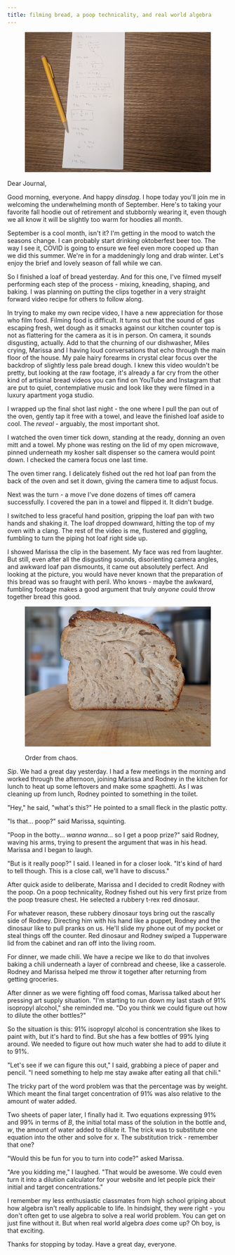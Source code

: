 ```yaml
---
title: filming bread, a poop technicality, and real world algebra
---
```


<figure>
  <a href="/images/banners/2020-09-01.jpg">
    <img alt="banner" src="/images/banners/2020-09-01.jpg"/>
  </a>
</figure>

Dear Journal,

Good morning, everyone.  And happy _dinsdag_.  I hope today you'll
join me in welcoming the underwhelming month of September.  Here's to
taking your favorite fall hoodie out of retirement and stubbornly
wearing it, even though we all know it will be slightly too warm for
hoodies all month.

September is a cool month, isn't it?  I'm getting in the mood to watch
the seasons change.  I can probably start drinking oktoberfest beer
too.  The way I see it, COVID is going to ensure we feel even more
cooped up than we did this summer.  We're in for a maddeningly long
and drab winter.  Let's enjoy the brief and lovely season of fall
while we can.

So I finished a loaf of bread yesterday.  And for this one, I've
filmed myself performing each step of the process - mixing, kneading,
shaping, and baking.  I was planning on putting the clips together in
a very straight forward video recipe for others to follow along.

In trying to make my own recipe video, I have a new appreciation for
those who film food.  Filming food is difficult.  It turns out that
the sound of gas escaping fresh, wet dough as it smacks against our
kitchen counter top is not as flattering for the camera as it is in
person.  On camera, it sounds disgusting, actually.  Add to that the
churning of our dishwasher, Miles crying, Marissa and I having loud
conversations that echo through the main floor of the house.  My pale
hairy forearms in crystal clear focus over the backdrop of slightly
less pale bread dough.  I knew this video wouldn't be pretty, but
looking at the raw footage, it's already a far cry from the other kind
of artisinal bread videos you can find on YouTube and Instagram that
are put to quiet, contemplative music and look like they were filmed
in a luxury apartment yoga studio.

I wrapped up the final shot last night - the one where I pull the pan
out of the oven, gently tap it free with a towel, and leave the
finished loaf aside to cool.  The _reveal_ - arguably, the most
important shot.

I watched the oven timer tick down, standing at the ready, donning an
oven mitt and a towel.  My phone was resting on the lid of my open
microwave, pinned underneath my kosher salt dispenser so the camera
would point down.  I checked the camera focus one last time.

The oven timer rang.  I delicately fished out the red hot loaf pan
from the back of the oven and set it down, giving the camera time to
adjust focus.

Next was the turn - a move I've done dozens of times off camera
successfully.  I covered the pan in a towel and flipped it.  It didn't
budge.

I switched to less graceful hand position, gripping the loaf pan with
two hands and shaking it.  The loaf dropped downward, hitting the top
of my oven with a clang.  The rest of the video is me, flustered and
giggling, fumbling to turn the piping hot loaf right side up.

I showed Marissa the clip in the basement.  My face was red from
laughter.  But still, even after all the disgusting sounds,
disorienting camera angles, and awkward loaf pan dismounts, it came
out absolutely perfect.  And looking at the picture, you would have
never known that the preparation of this bread was so fraught with
peril.  Who knows - maybe the awkward, fumbling footage makes a good
argument that truly _anyone_ could throw together bread this good.

<figure>
  <a href="/images/2020-09-01/bread.jpg">
    <img alt="2020 09 01 bread" src="/images/2020-09-01/bread.jpg"/>
  </a>
  <figcaption>
    <p>Order from
chaos.</p>
  </figcaption>
</figure>

_Sip_.  We had a great day yesterday.  I had a few meetings in the
morning and worked through the afternoon, joining Marissa and Rodney
in the kitchen for lunch to heat up some leftovers and make some
spaghetti.  As I was cleaning up from lunch, Rodney pointed to
something in the toilet.

"Hey," he said, "what's this?"  He pointed to a small fleck in the
plastic potty.

"Is that... poop?" said Marissa, squinting.

"Poop in the botty... _wanna wanna_... so I get a poop prize?" said
Rodney, waving his arms, trying to present the argument that was in
his head.  Marissa and I began to laugh.

"But is it really poop?" I said.  I leaned in for a closer look.
"It's kind of hard to tell though.  This is a close call, we'll have
to discuss."

After quick aside to deliberate, Marissa and I decided to credit
Rodney with the poop.  On a poop technicality, Rodney fished out his
very first prize from the poop treasure chest.  He selected a rubbery
t-rex red dinosaur.

For whatever reason, these rubbery dinosaur toys bring out the
rascally side of Rodney.  Directing him with his hand like a puppet,
Rodney and the dinosaur like to pull pranks on us.  He'll slide my
phone out of my pocket or steal things off the counter.  Red dinosaur
and Rodney swiped a Tupperware lid from the cabinet and ran off into
the living room.

For dinner, we made chili.  We have a recipe we like to do that
involves baking a chili underneath a layer of cornbread and cheese,
like a casserole.  Rodney and Marissa helped me throw it together
after returning from getting groceries.

After dinner as we were fighting off food comas, Marissa talked about
her pressing art supply situation.  "I'm starting to run down my last
stash of 91% isopropyl alcohol," she reminded me.  "Do you think we
could figure out how to dilute the other bottles?"

So the situation is this: 91% isopropyl alcohol is concentration she
likes to paint with, but it's hard to find.  But she has a few bottles
of 99% lying around.  We needed to figure out how much water she had
to add to dilute it to 91%.

"Let's see if we can figure this out," I said, grabbing a piece of
paper and pencil.  "I need something to help me stay awake after
eating all that chili."

The tricky part of the word problem was that the percentage was by
weight.  Which meant the final target concentration of 91% was also
relative to the amount of water added.

Two sheets of paper later, I finally had it.  Two equations expressing
91% and 99% in terms of _B_, the initial total mass of the solution in
the bottle and, _w_, the amount of water added to dilute it.  The
trick was to substitute one equation into the other and solve for x.
The substitution trick - remember that one?

"Would this be fun for you to turn into code?" asked Marissa.

"Are you kidding me," I laughed.  "That would be awesome.  We could
even turn it into a dilution calculator for your website and let
people pick their initial and target concentrations."

I remember my less enthusiastic classmates from high school griping
about how algebra isn't really applicable to life.  In hindsight, they
were right - you don't often get to use algebra to solve a real world
problem.  You can get on just fine without it.  But when real world
algebra _does_ come up?  Oh boy, is that exciting.

Thanks for stopping by today.  Have a great day, everyone.
